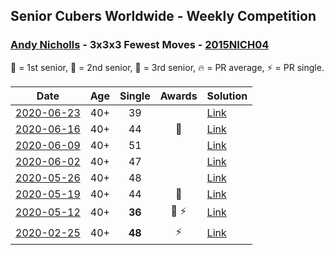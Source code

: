 ## Senior Cubers Worldwide - Weekly Competition
### [Andy Nicholls](../andy_nicholls.md) - 3x3x3 Fewest Moves - [2015NICH04](https://www.worldcubeassociation.org/persons/2015NICH04?event=333fm)

🥇 = 1st senior, 🥈 = 2nd senior, 🥉 = 3rd senior, 🔥 = PR average, ⚡ = PR single.

| Date | Age | Single | Awards | Solution |
| :--: | :--: | :--: | :--: | :-- |
| [2020-06-23](../../results/333fm/2020-06-23.md) | 40+ | 39 |  | [Link](https://www.facebook.com/events/284763775909443/permalink/284804199238734/) |
| [2020-06-16](../../results/333fm/2020-06-16.md) | 40+ | 44 | 🥉 | [Link](https://www.facebook.com/events/753945178677521/permalink/755686318503407/) |
| [2020-06-09](../../results/333fm/2020-06-09.md) | 40+ | 51 |  | [Link](https://www.facebook.com/events/855783411578420/permalink/855929128230515/) |
| [2020-06-02](../../results/333fm/2020-06-02.md) | 40+ | 47 |  | [Link](https://www.facebook.com/events/3920457157996941/permalink/3921205061255484/) |
| [2020-05-26](../../results/333fm/2020-05-26.md) | 40+ | 48 |  | [Link](https://www.facebook.com/events/2622968941252005/permalink/2623689781179921/) |
| [2020-05-19](../../results/333fm/2020-05-19.md) | 40+ | 44 | 🥉 | [Link](https://www.facebook.com/events/568280284126471/permalink/568367324117767/) |
| [2020-05-12](../../results/333fm/2020-05-12.md) | 40+ | **36** | 🥉 ⚡ | [Link](https://www.facebook.com/events/2563130363933815/permalink/2563245993922252/) |
| [2020-02-25](../../results/333fm/2020-02-25.md) | 40+ | **48** | ⚡ | [Link](https://www.facebook.com/events/215751886207638/permalink/216411276141699/) |


<!-- Global site tag (gtag.js) - Google Analytics -->
<script async src="https://www.googletagmanager.com/gtag/js?id=UA-86348435-3"></script>
<script>window.dataLayer = window.dataLayer || []; function gtag() {dataLayer.push(arguments);} gtag('js', new Date()); gtag('config', 'UA-86348435-3');</script>
